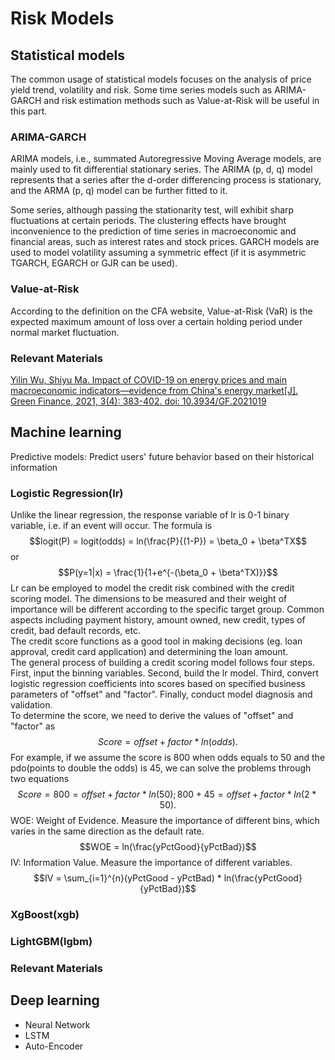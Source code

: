 # Risk Models
## Statistical models
The common usage of statistical models focuses on the analysis of price yield trend, volatility and risk. Some time series models such as ARIMA-GARCH and risk estimation methods such as Value-at-Risk will be useful in this part.
### ARIMA-GARCH  
ARIMA models, i.e., summated Autoregressive Moving Average models, are mainly used to fit differential stationary series. The ARIMA (p, d, q) model represents that a series after the d-order differencing process is stationary, and the ARMA (p, q) model can be further fitted to it.

Some series, although passing the stationarity test, will exhibit sharp fluctuations at certain periods. The clustering effects have brought inconvenience to the prediction of time series in macroeconomic and financial areas, such as interest rates and stock prices. GARCH models are used to model volatility assuming a symmetric effect (if it is asymmetric TGARCH, EGARCH or GJR can be used).  
### Value-at-Risk  
According to the definition on the CFA website, Value-at-Risk (VaR) is the expected maximum amount of loss over a certain holding period under normal market fluctuation.
### Relevant Materials  
[Yilin Wu, Shiyu Ma. Impact of COVID-19 on energy prices and main macroeconomic indicators—evidence from China's energy market[J]. Green Finance, 2021, 3(4): 383-402. doi: 10.3934/GF.2021019](https://www.aimspress.com/article/doi/10.3934/GF.2021019)
## Machine learning
Predictive models: Predict users' future behavior based on their historical information
### Logistic Regression(lr)
Unlike the linear regression, the response variable of lr is 0-1 binary variable, i.e. if an event will occur. The formula is $$logit(P) = logit(odds) = ln(\frac{P}{(1-P}) = \beta_0 + \beta^TX$$ or $$P(y=1|x) = \frac{1}{1+e^{-(\beta_0 + \beta^TX)}}$$
Lr can be employed to model the credit risk combined with the credit scoring model. The dimensions to be measured and their weight of importance will be different according to the specific target group. Common aspects including payment history, amount owned, new credit, types of credit, bad default records, etc.  
The credit score functions as a good tool in making decisions (eg. loan approval, credit card application) and determining the loan amount.  
The general process of building a credit scoring model follows four steps. First, input the binning variables. Second, build the lr model. Third, convert logistic regression coefficients into scores based on specified business parameters of "offset" and "factor". Finally, conduct model diagnosis and validation.  
To determine the score, we need to derive the values of "offset" and "factor" as $$Score = offset + factor * ln(odds).$$ For example, if we assume the score is 800 when odds equals to 50 and the pdo(points to double the odds) is 45, we can solve the problems through two equations $$Score = 800 = offset + factor*ln(50); 800 + 45 = offset + factor * ln(2*50).$$
WOE: Weight of Evidence. Measure the importance of different bins, which varies in the same direction as the default rate. $$WOE = ln(\frac{yPctGood}{yPctBad})$$
IV: Information Value. Measure the importance of different variables. $$IV = \sum_{i=1}^{n}(yPctGood - yPctBad) * ln(\frac{yPctGood}{yPctBad})$$
### XgBoost(xgb)
### LightGBM(lgbm)

### Relevant Materials

## Deep learning
- Neural Network
- LSTM
- Auto-Encoder
